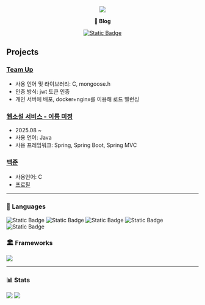 <div align="center">
  <img src="https://capsule-render.vercel.app/api?type=venom&color=gradient&customColorList=10&height=300&section=header&text=Lucy's%20GitHub&fontSize=90"/>
  <p><b>📗 Blog</b></p>
  <a href="https://lucy-blog.notion.site/2860ad45a877804cbb2bd5c9167e44c8?source=copy_link">
    <img alt="Static Badge" src="https://img.shields.io/badge/Notion-%23000000.svg?style=social&logo=notion&logoColor=black">
  </a>
</div>

## Projects
### [Team Up](https://github.com/IUCyH/ProtectServer)
- 사용 언어 및 라이브러리: C, mongoose.h
- 인증 방식: jwt 토큰 인증
- 개인 서버에 배포, docker+nginx를 이용해 로드 밸런싱
### [웹소설 서비스 - 이름 미정](https://github.com/IUCyH/novel-service)
- 2025.08 ~
- 사용 언어: Java
- 사용 프레임워크: Spring, Spring Boot, Spring MVC
### [백준](https://github.com/IUCyH/BOJ_Study)
- 사용언어: C
- [프로필](https://www.acmicpc.net/user/bere6363)

---
<div align="left">
  <div>
    <h3>📄 Languages</h3>
    <img alt="Static Badge" src="https://img.shields.io/badge/c-20232a.svg?style=for-the-badge&logo=c&logoColor=white">
    <img alt="Static Badge" src="https://img.shields.io/badge/C%23-color.svg?style=for-the-badge&logo=C%23&logoColor=white&color=512BD4">
    <img alt="Static Badge" src="https://img.shields.io/badge/Swift-FA7343?style=for-the-badge&logo=swift&logoColor=white">
    <img alt="Static Badge" src="https://img.shields.io/badge/javascript-%23F7DF1E.svg?&style=for-the-badge&logo=javascript&logoColor=black">
    <img alt="Static Badge" src="https://img.shields.io/badge/typescript-%233178C6.svg?&style=for-the-badge&logo=typescript&logoColor=white">
  </div>

  <div>
    <h3>🏛️ Frameworks</h3>
    <img src="https://img.shields.io/badge/spring-%236DB33F.svg?&style=for-the-badge&logo=spring&logoColor=white"/>
  </div>
</div>

---

<div align="left">
  <h3>📊 Stats</h3>
  <img src="https://github-readme-stats.vercel.app/api?username=IUCyH&show_icons=true&theme=buefy&line_height=30&&hide=stars&hide_title=true"/>
  <img src="https://github-readme-stats.vercel.app/api/top-langs/?username=IUCyH&layout=compact"/>
</div>

